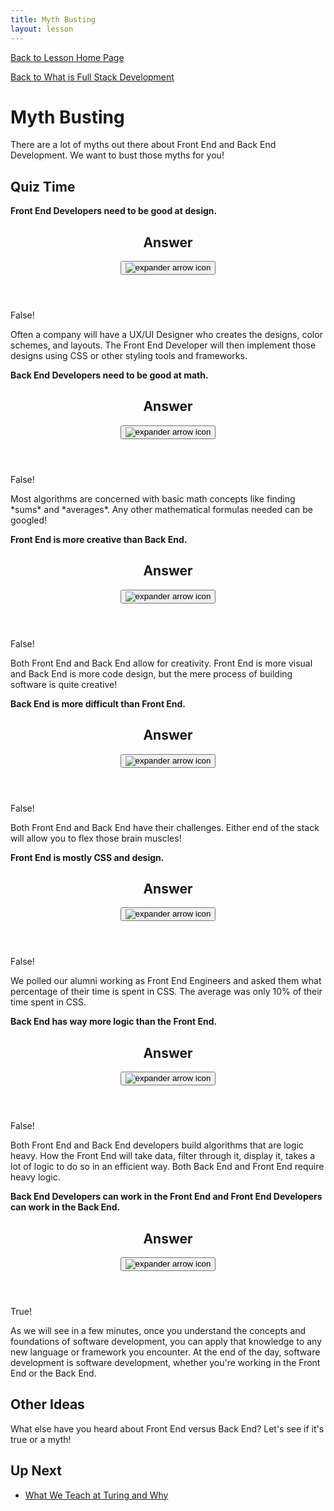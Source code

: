 ```yaml
---
title: Myth Busting
layout: lesson
---
```


<a href="../">Back to Lesson Home Page</a>

[Back to What is Full Stack Development](../what-is-fs)

# Myth Busting

There are a lot of myths out there about Front End and Back End Development.
We want to bust those myths for you!

## Quiz Time

**Front End Developers need to be good at design.**
<div class="expander expander-lesson">
  <header>
    <h2 class="spicy-click">Answer</h2>
    <div>
      <button class="expander-btn">
        <img src="../../assets/icons/arrow.svg" alt="expander arrow icon" />
      </button>
    </div>
  </header>

  <div class="hide">
    <p>False!</p>
    <p>Often a company will have a UX/UI Designer who creates the designs, color schemes, and layouts. The Front End Developer will then 
    implement those designs using CSS or other styling tools and frameworks.</p>
  </div>
</div>


**Back End Developers need to be good at math.**
<div class="expander expander-lesson">
  <header>
    <h2 class="spicy-click">Answer</h2>
    <div>
      <button class="expander-btn">
        <img src="../../assets/icons/arrow.svg" alt="expander arrow icon" />
      </button>
    </div>
  </header>

  <div class="hide">
    <p>False!</p>
    <p>Most algorithms are concerned with basic math concepts like finding *sums* and *averages*. Any other mathematical formulas needed 
    can be googled!</p>
  </div>
</div>


**Front End is more creative than Back End.**
<div class="expander expander-lesson">
  <header>
    <h2 class="spicy-click">Answer</h2>
    <div>
      <button class="expander-btn">
        <img src="../../assets/icons/arrow.svg" alt="expander arrow icon" />
      </button>
    </div>
  </header>

  <div class="hide">
    <p>False!</p>
    <p> Both Front End and Back End allow for creativity. Front End is more visual and Back End is more code design, but the mere process of building software is quite creative!</p>
  </div>
</div>


**Back End is more difficult than Front End.**
<div class="expander expander-lesson">
  <header>
    <h2 class="spicy-click">Answer</h2>
    <div>
      <button class="expander-btn">
        <img src="../../assets/icons/arrow.svg" alt="expander arrow icon" />
      </button>
    </div>
  </header>

  <div class="hide">
    <p>False!</p>
    <p>Both Front End and Back End have their challenges. Either end of the stack will allow you to flex those brain muscles!</p>
  </div>
</div>

**Front End is mostly CSS and design.**
<div class="expander expander-lesson">
  <header>
    <h2 class="spicy-click">Answer</h2>
    <div>
      <button class="expander-btn">
        <img src="../../assets/icons/arrow.svg" alt="expander arrow icon" />
      </button>
    </div>
  </header>

  <div class="hide">
    <p>False!</p>
    <p>We polled our alumni working as Front End Engineers and asked them what percentage of their time is spent in CSS. The average was 
    only 10% of their time spent in CSS.</p>
  </div>
</div>


**Back End has way more logic than the Front End.**
<div class="expander expander-lesson">
  <header>
    <h2 class="spicy-click">Answer</h2>
    <div>
      <button class="expander-btn">
        <img src="../../assets/icons/arrow.svg" alt="expander arrow icon" />
      </button>
    </div>
  </header>

  <div class="hide">
    <p>False!</p>
    <p>Both Front End and Back End developers build algorithms that are logic heavy. How the Front End will take data, filter through it, 
   display it, takes a lot of logic to do so in an efficient way. Both Back End and Front End require heavy logic.</p>
  </div>
</div>

**Back End Developers can work in the Front End and Front End Developers can work in the Back End.**
<div class="expander expander-lesson">
  <header>
    <h2 class="spicy-click">Answer</h2>
    <div>
      <button class="expander-btn">
        <img src="../../assets/icons/arrow.svg" alt="expander arrow icon" />
      </button>
    </div>
  </header>

  <div class="hide">
    <p>True!</p>
    <p>As we will see in a few minutes, once you understand the concepts and foundations of software development, you can apply that knowledge to any new language or framework you encounter. At the end of the day, software development is software development, whether you're working in the Front End or the Back End.</p>
  </div>
</div>

## Other Ideas
What else have you heard about Front End versus Back End? Let's see if it's true or a myth!

## Up Next
- [What We Teach at Turing and Why](../why-be-fe)
